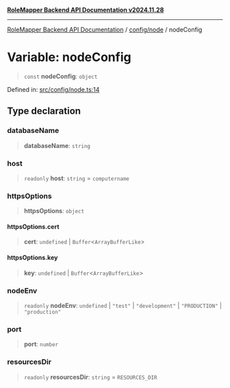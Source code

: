 [**RoleMapper Backend API Documentation v2024.11.28**](../../../README.md)

***

[RoleMapper Backend API Documentation](../../../modules.md) / [config/node](../README.md) / nodeConfig

# Variable: nodeConfig

> `const` **nodeConfig**: `object`

Defined in: [src/config/node.ts:14](https://github.com/FlowCraft-AG/RoleMapper/blob/5b9ee56819f4990f54c16dcad37384ac73c1551c/backend/src/config/node.ts#L14)

## Type declaration

### databaseName

> **databaseName**: `string`

### host

> `readonly` **host**: `string` = `computername`

### httpsOptions

> **httpsOptions**: `object`

#### httpsOptions.cert

> **cert**: `undefined` \| `Buffer`\<`ArrayBufferLike`\>

#### httpsOptions.key

> **key**: `undefined` \| `Buffer`\<`ArrayBufferLike`\>

### nodeEnv

> `readonly` **nodeEnv**: `undefined` \| `"test"` \| `"development"` \| `"PRODUCTION"` \| `"production"`

### port

> **port**: `number`

### resourcesDir

> `readonly` **resourcesDir**: `string` = `RESOURCES_DIR`
